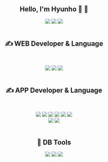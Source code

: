 <div align="center">
  <h2>Hello, I'm Hyunho 👏 👏 </h2>
  
  <img src="https://img.shields.io/badge/GitHub-181717?style=flat-square&logo=GitHub&logoColor=white"/> <img src="https://img.shields.io/badge/Instagram-E4405F?style=flat-square&logo=Instagram&logoColor=white"/> <img src="https://img.shields.io/badge/Gmail-EA4335?style=flat-square&logo=Gmail&logoColor=white" /> <br><br>
</div>

<div align="center">
  <h2>   ✍️ WEB Developer & Language </h2><br>
  
  <img src="https://img.shields.io/badge/HTML5-E34F26?style=flat-square&logo=HTML5&logoColor=white" /> <img src="https://img.shields.io/badge/CSS3-1572B6?style=flat-square&logo=CSS3&logoColor=white" /> <img src="https://img.shields.io/badge/JavaScript-F7DF1E?style=flat-square&logo=JavaScript&logoColor=white" /> <br><br>
</div>

<div align="center">
  <h2>   ✍️ APP Developer & Language </h2><br>
  
  <img src="https://img.shields.io/badge/Android-3DDC84?style=flat-square&logo=Android&logoColor=white" />   <img src="https://img.shields.io/badge/Kotlin-7F52FF?style=flat-square&logo=Kotlin&logoColor=white" />   <img src="https://img.shields.io/badge/C-A8B9CC?style=flat-square&logo=C&logoColor=white" />   <img src="https://img.shields.io/badge/Flutter-02569B?style=flat-square&logo=Flutter&logoColor=white" />   <img src="https://img.shields.io/badge/Dart-0175C2?style=flat-square&logo=Dart&logoColor=white" /> <img src="https://img.shields.io/badge/ReactiveX-B7178C?style=flat-square&logo=ReactiveX&logoColor=white" /><br>
  <img src="https://img.shields.io/badge/Swift-F05138?style=flat-square&logo=Swift&logoColor=white" />   <img src="https://img.shields.io/badge/Jetpack Compose-3DDC84?style=flat-square&logo=Jetpack Compose&logoColor=white" /> <br><br>
  
  <h2> 💪 DB Tools </h2><b2>
  
  <img src="https://img.shields.io/badge/Firebase-FFCA28?style=flat-square&logo=Firebase&logoColor=white" />   <img src="https://img.shields.io/badge/Oracle-F80000?style=flat-square&logo=Oracle&logoColor=white" />   <img src="https://img.shields.io/badge/MariaDB-003545?style=flat-square&logo=MariaDB&logoColor=white" />
</div>
